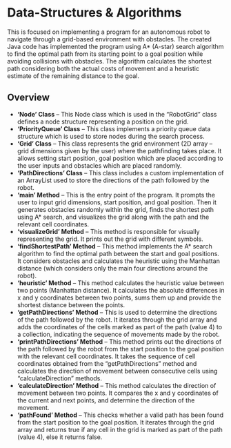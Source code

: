 # Data-Structures & Algorithms

This is focused on implementing a program for an autonomous robot to navigate through a grid-based environment with obstacles. The created Java code has implemented the program using A* (A-star) search algorithm to find the optimal path from its starting point to a goal position while avoiding collisions with obstacles. The algorithm calculates the shortest path considering both the actual costs of movement and a heuristic estimate of the remaining distance to the goal. 

## Overview
- **‘Node’ Class** –  This Node class which is used in the “RobotGrid” class defines a node structure representing a position on the grid.   
- **‘PriorityQueue’ Class** – This class implements a priority queue data structure which is used to store nodes during the search process. 
- **‘Grid’ Class** – This class represents the grid environment (2D array – grid dimensions given by the user) where the pathfinding takes place. It allows setting start position, goal position which are placed according to the user inputs and obstacles which are placed randomly. 
- **‘PathDirections’ Class** – This class includes a custom implementation of an ArrayList used to store the directions of the path followed by the robot. 
- **‘main’ Method** – This is the entry point of the program. It prompts the user to input grid dimensions, start position, and goal position. Then it generates obstacles randomly within the grid, finds the shortest path using A* search, and visualizes the grid along with the path and the relevant cell coordinates.
- **‘visualizeGrid’ Method** – This method is responsible for visually representing the grid. It prints out the grid with different symbols.
- **‘findShortestPath’ Method** – This method implements the A* search algorithm to find the optimal path between the start and goal positions. It considers obstacles and calculates the heuristic using the Manhattan distance (which considers only the main four directions around the robot).  
- **‘heuristic’ Method** – This method calculates the heuristic value between two points (Manhattan distance). It calculates the absolute differences in x and y coordinates between two points, sums them up and provide the shortest distance between the points.
- **‘getPathDirections’ Method** – This is used to determine the directions of the path followed by the robot. It iterates through the grid array and adds the coordinates of the cells marked as part of the path (value 4) to a collection, indicating the sequence of movements made by the robot. 
- **‘printPathDirections’ Method** – This method prints out the directions of the path followed by the robot from the start position to the goal position with the relevant cell coordinates. It takes the sequence of cell coordinates obtained from the “getPathDirections” method and calculates the direction of movement between consecutive cells using “calculateDirection” methods. 
- **‘calculateDirection’ Method** – This method calculates the direction of movement between two points. It compares the x and y coordinates of the current and next points, and determine the direction of the movement. 
- **‘pathFound’ Method** – This checks whether a valid path has been found from the start position to the goal position. It iterates through the grid array and returns true if any cell in the grid is marked as part of the path (value 4), else it returns false. 
